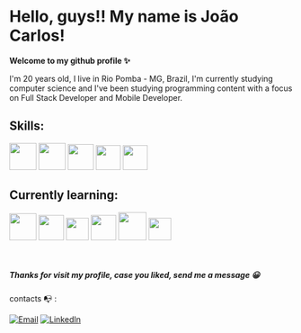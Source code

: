# Hello, guys!! My name is João Carlos! 
**Welcome to my github profile ✨**



I'm 20 years old, I live in Rio Pomba - MG, Brazil, I'm currently studying computer science and I've been studying programming content with a focus on Full Stack Developer and Mobile Developer.





## Skills:
<div>
<img src ="https://user-images.githubusercontent.com/25181517/192158954-f88b5814-d510-4564-b285-dff7d6400dad.png" style="width: 48px; height: 48px">
<img src="https://user-images.githubusercontent.com/25181517/183898674-75a4a1b1-f960-4ea9-abcb-637170a00a75.png" style="width: 48px; height: 48px">
<img src ="https://user-images.githubusercontent.com/25181517/189715289-df3ee512-6eca-463f-a0f4-c10d94a06b2f.png" style="width: 46px; height: 46px">
<img src="https://user-images.githubusercontent.com/25181517/117447155-6a868a00-af3d-11eb-9cfe-245df15c9f3f.png" style="width: 44px; height: 44px">
<img src ="https://user-images.githubusercontent.com/25181517/192106073-90fffafe-3562-4ff9-a37e-c77a2da0ff58.png" style="width: 44px; height: 44px">
</div>

## Currently learning:

<div>

<div>
<img src ="https://user-images.githubusercontent.com/25181517/117201156-9a724800-adec-11eb-9a9d-3cd0f67da4bc.png" style="width: 48px; height: 48px"v>
<img src ="https://user-images.githubusercontent.com/25181517/183891303-41f257f8-6b3d-487c-aa56-c497b880d0fb.png" style="width: 45px; height: 45px;">
<img src="https://user-images.githubusercontent.com/25181517/117207493-49665200-adf4-11eb-808e-a9c0fcc2a0a0.png" style="width: 40px; height: 40px;">     
<img src="https://user-images.githubusercontent.com/25181517/192107858-fe19f043-c502-4009-8c47-476fc89718ad.png" style="width: 45px; height: 45px;">
<img src="https://user-images.githubusercontent.com/25181517/183892181-ad32b69e-3603-418c-b8e7-99e976c2a784.png" style="width: 50px; height: 50px;">
<img src="https://user-images.githubusercontent.com/25181517/190229463-87fa862f-ccf0-48da-8023-940d287df610.png" style="width: 40px; height: 40px;">

<p> 
     <br>
</p>


<div> 

##### **Thanks for visit my profile, case you liked, send me a message 😀** 
contacts 📭 :

<div>
     
[![Email](https://img.shields.io/badge/Mail-black?style=flat-square&logo=gmail)](jcmeseverino@gmail.com)
[![LinkedIn](https://img.shields.io/badge/LinkedIn-black?style=flat-square&logo=linkedIn&logoColor=0073B1)]([https://linkedin.com/in/edu-amr](https://www.linkedin.com/in/jo%C3%A3o-carlos-517500266/))

</div>
 
